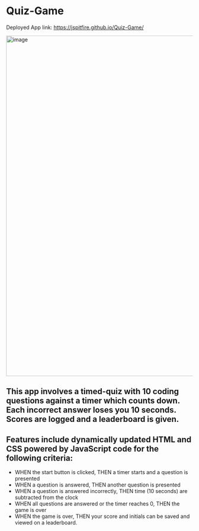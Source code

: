 # Quiz-Game

Deployed App link: https://jspitfire.github.io/Quiz-Game/

<img width="919" alt="image" src="https://github.com/jspitfire/Quiz-Game/assets/152102332/40d467c2-d96e-4709-ab56-1149e5c3b13c">

## This app involves a timed-quiz with 10 coding questions against a timer which counts down. Each incorrect answer loses you 10 seconds. Scores are logged and a leaderboard is given.

## Features include dynamically updated HTML and CSS powered by JavaScript code for the following criteria:
- WHEN the start button is clicked, THEN a timer starts and a question is presented
- WHEN a question is answered, THEN another question is presented
- WHEN a question is answered incorrectly, THEN time (10 seconds) are subtracted from the clock
- WHEN all questions are answered or the timer reaches 0, THEN the game is over
- WHEN the game is over, THEN your score and initials can be saved and viewed on a leaderboard.

